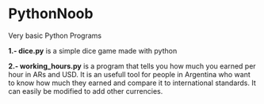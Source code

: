 # PythonNoob
Very basic Python Programs

<b> 1.- dice.py</b> is a simple dice game made with python

<b> 2.- working_hours.py</b> is a program that tells you how much you earned per hour in ARs and USD. It is an usefull tool for people in Argentina who want to know how much they earned and compare it to international standards. It can easily be modified to add other currencies.
